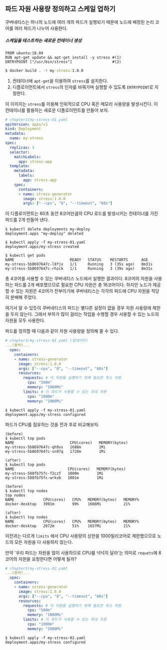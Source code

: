 ## 파드 자원 사용량 정의하고 스케일 업하기

쿠버네티스는 하나의 노드에 여러 개의 파드가 실행되기 때문에 노드에 배정된 논리 코어를 여러 파드가 나누어 사용한다. 

##### 스케일을 테스트하는 새로운 컨테이너 생성

```
FROM ubuntu:18.04
RUN apt-get update && apt-get install -y stress #(1)
ENTRYPOINT ["/usr/bin/stress"]                  #(2)
```

```cmd
$ docker build . -t my-stress:1.0.0
```
1. 컨테이너에 `apt-get`을 이용하여 `stress`를 설치한다.
2. 디플로이먼트에서 `stress`의 인자를 바꿔가며 실행할 수 있도록 `ENTRYPOINT`로 지정한다.

이 이미지는 `stress`를 이용해 인위적으로 CPU 혹은 메모리 사용량을 발생시킨다. 이 컨테이너를 활용하는 새로운 디플로이먼트를 만들어 보자.

```yaml
# chapter3/my-stress-01.yaml
apiVersion: apps/v1
kind: Deployment
metadata:
  name: my-stress
spec:
  replicas: 3
  selector:
    matchLabels:
      app: stress-app
  template:
    metadata:
      labels:
        app: stress-app
    spec:
      containers:
      - name: stress-generator
        image: stress:1.0.0
        args: ["--cpu", "8", "--timeout", "60s"]
```

이 디플로이먼트는 60초 동안 8코어만큼의 CPU 로드를 발생시키는 컨테이너를 가진 파드를 2개 만들어 낸다.

```
$ kubectl delete deployments my-deploy
deployment.apps "my-deploy" deleted
```

```
$ kubectl apply -f my-stress-01.yaml 
deployment.apps/my-stress created
```

```
$ kubectl get pods
NAME                         READY   STATUS    RESTARTS      AGE
my-stress-5b8697647c-l8fjv   1/1     Running   3 (35s ago)   8m31s
my-stress-5b8697647c-rhzck   1/1     Running   3 (39s ago)   8m31s
```

총 4코어를 사용할 수 있는 쿠버네티스 노드에서 실행한 결과이다. 8코어의 자원을 사용하는 파드를 2개 배포했으므로 필요한 CPU 자원은 총 16코어이다. 하지만 노드가 제공할 수 있는 자원은 4코어가 전부이기에 쿠버네티스는 각각의 파드에 CPU 자원을 적당히 분배해 주었다.

여기서 알 수 있듯이 쿠버네티스의 파드는 별다른 설정이 없을 경우 자원 사용량에 제한을 두지 않는다. 그래서 부하가 많이 걸리는 작업을 수행할 경우 사용할 수 있는 노드의 자원을 모두 사용한다.

파드를 정의할 때 다음과 같이 자원 사용량을 정의해 줄 수 있다.
```yaml
# chapter3/my-stress-01.yaml (업데이트)
...(중략)...
  spec:
    containers:
    - name: stress-generator
      image: stress:1.0.0
      args: ["--cpu", "8", "--timeout", "60s"]
      resources:
        requests: # 이 자원을 실행하기 위해 필요한 최소 자원
          cpu: "500m"
          memory: "1000Mi"
        limits: # 이 파드가 사용할 수 있는 최대 자원
          cpu: "1000m"
          memory: "2000Mi"
```

```
$ kubectl apply -f my-stress-01.yaml
deployment.apps/my-stress configured
```

파드가 CPU를 점유하는 것을 전과 후로 비교해보자.

```
(before)
$ kubectl top pods
NAME                         CPU(cores)   MEMORY(bytes)   
my-stress-5b8697647c-qh9vs   1688m        1Mi             
my-stress-5b8697647c-sn97q   1728m        1Mi 

(after)
$ kubectl top pods
NAME                        CPU(cores)   MEMORY(bytes)   
my-stress-588fb75fc-f2czf   1000m        1Mi             
my-stress-588fb75fc-wrkvb   1001m        1Mi  
```

```
(before)
$ kubectl top nodes
top nodes
NAME             CPU(cores)   CPU%   MEMORY(bytes)   MEMORY%   
docker-desktop   3991m        99%    1666Mi          21% 

(after)
$ kubectl top nodes
NAME             CPU(cores)   CPU%   MEMORY(bytes)   MEMORY%   
docker-desktop   2072m        51%    1657Mi          21%  
```

이전과는 다르게 `limits` 에서 CPU 사용량의 상한을 1000밀리코어로 제한했으므로 노드의 모든 자원을 다 사용하지 않는다. 

만약 '우리 파드는 자원을 많이 사용하므로 CPU를 넉넉히 달라'는 의미로 `requets`에 8코어의 자원을 요청한다면 어떻게 될까?

```yaml
# chapter3/my-stress-02.yaml
...(중략)...
  spec:
    containers:
    - name: stress-generator
      image: stress:1.0.0
      args: ["--cpu", "8", "--timeout", "60s"]
      resources:
        requests: # 이 자원을 실행하기 위해 필요한 최소 자원
          cpu: "500m"
          memory: "1000Mi"
        limits: # 이 파드가 사용할 수 있는 최대 자원
          cpu: "1000m"
          memory: "2000Mi"
```

```
$ kubectl apply -f my-stress-02.yaml
deployment.apps/my-stress configured
```